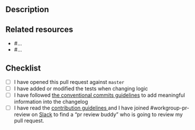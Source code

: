 ## Description

<!--
If this is a security issue stop right here and follow our documentation:
http://docs.django-cms.org/en/latest/contributing/development-policies.html#reporting-security-issues
-->

## Related resources

<!--
Add here links to existing issues or conversation from GitHub
or any other resource.
-->

* #...
* #...

## Checklist

<!--
Please check the following items before submitting, otherwise,
your pull request will be closed.

Use 'x' to check each item: [x] I have ...
-->

* [ ] I have opened this pull request against ``master``
* [ ] I have added or modified the tests when changing logic
* [ ] I have followed [the conventional commits guidelines](https://www.conventionalcommits.org/) to add meaningful information into the changelog
* [ ] I have read the [contribution guidelines ](https://github.com/django-cms/django-cms/blob/develop/CONTRIBUTING.rst) and I have joined #workgroup-pr-review on 
[Slack](https://www.django-cms.org/slack) to find a “pr review buddy” who is going to review my pull request.
